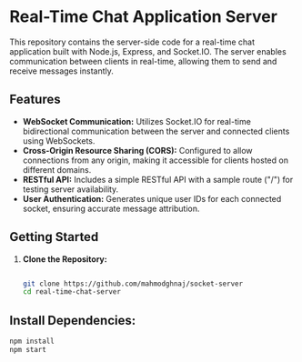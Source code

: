 # Real-Time Chat Application Server

This repository contains the server-side code for a real-time chat application built with Node.js, Express, and Socket.IO. The server enables communication between clients in real-time, allowing them to send and receive messages instantly.

## Features

- **WebSocket Communication:** Utilizes Socket.IO for real-time bidirectional communication between the server and connected clients using WebSockets.
- **Cross-Origin Resource Sharing (CORS):** Configured to allow connections from any origin, making it accessible for clients hosted on different domains.
- **RESTful API:** Includes a simple RESTful API with a sample route ("/") for testing server availability.
- **User Authentication:** Generates unique user IDs for each connected socket, ensuring accurate message attribution.

## Getting Started

1. **Clone the Repository:**

   ```bash

   git clone https://github.com/mahmodghnaj/socket-server
   cd real-time-chat-server

   ```

## Install Dependencies:

```bash
npm install
npm start
```
